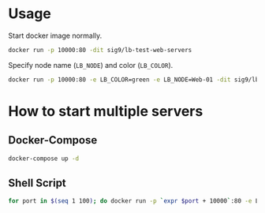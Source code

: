 # Usage

Start docker image normally.

```sh
docker run -p 10000:80 -dit sig9/lb-test-web-servers
```

Specify node name (`LB_NODE`) and color (`LB_COLOR`).

```sh
docker run -p 10000:80 -e LB_COLOR=green -e LB_NODE=Web-01 -dit sig9/lb-test-web-servers
```

# How to start multiple servers

## Docker-Compose

```sh
docker-compose up -d
```

## Shell Script

```sh
for port in $(seq 1 100); do docker run -p `expr $port + 10000`:80 -e LB_NODE=Web-$port --name Web-$port -dit sig9/lb-test-web-servers; done
```

